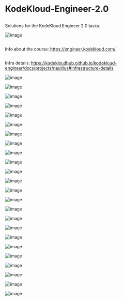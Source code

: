 # KodeKloud-Engineer-2.0
##
Solutions for the KodeKloud Engineer 2.0 tasks.

![image](https://github.com/user-attachments/assets/01a00070-b14d-4ce8-86f1-4085734031ca)





##
Info about the course: https://engineer.kodekloud.com/
##
Infra details: https://kodekloudhub.github.io/kodekloud-engineer/docs/projects/nautilus#infrastructure-details

![image](https://github.com/janaom/KodeKloud-Engineer-2.0/assets/83917694/93c18bfc-6ca2-4b9b-8932-efe9f46ce9b4)

![image](https://github.com/janaom/KodeKloud-Engineer-2.0/assets/83917694/49e3debc-9f1e-4a34-b83f-b3c998ff017e)

![image](https://github.com/janaom/KodeKloud-Engineer-2.0/assets/83917694/2287c97d-644a-4a33-9dbc-5483dc49dfb1)

![image](https://github.com/janaom/KodeKloud-Engineer-2.0/assets/83917694/17ef2ce4-b7ce-4d01-9af2-f434cd7b4d9c)

![image](https://github.com/janaom/KodeKloud-Engineer-2.0/assets/83917694/674ec484-76aa-4dc2-b3ae-eac8eef6e266)

![image](https://github.com/janaom/KodeKloud-Engineer-2.0/assets/83917694/834239b0-a8e3-430f-9d2c-d974b5332c52)

![image](https://github.com/janaom/KodeKloud-Engineer-2.0/assets/83917694/b01a2127-8ffa-480d-a1da-76d824e6bbb6)

![image](https://github.com/janaom/KodeKloud-Engineer-2.0/assets/83917694/e60233ea-3ff5-4008-8059-ccb496e57bef)

![image](https://github.com/janaom/KodeKloud-Engineer-2.0/assets/83917694/4cf95357-2d84-4b23-b22a-c0feb7632829)

![image](https://github.com/janaom/KodeKloud-Engineer-2.0/assets/83917694/bbef5d89-cd69-4201-9837-5db5f28a0768)

![image](https://github.com/janaom/KodeKloud-Engineer-2.0/assets/83917694/2fd10839-e85d-43fb-8459-672eaf421f39)

![image](https://github.com/janaom/KodeKloud-Engineer-2.0/assets/83917694/2f15c57b-b86d-4594-913c-c5045ab31ab0)

![image](https://github.com/janaom/KodeKloud-Engineer-2.0/assets/83917694/2fe246a6-bbfc-486f-8342-651653260d7e)

![image](https://github.com/janaom/KodeKloud-Engineer-2.0/assets/83917694/a042ab91-0f32-409a-b87e-7d0f1f13dcca)

![image](https://github.com/janaom/KodeKloud-Engineer-2.0/assets/83917694/3bc98715-a0e8-40fd-8e38-2a721c99cfc9)

![image](https://github.com/janaom/KodeKloud-Engineer-2.0/assets/83917694/3d4448da-e98c-4319-93bb-8dba304ba4a0)

![image](https://github.com/janaom/KodeKloud-Engineer-2.0/assets/83917694/e517b452-6673-4030-b3c7-422862eb26e0)

![image](https://github.com/janaom/KodeKloud-Engineer-2.0/assets/83917694/61e277ed-d258-4ee0-9047-dd84d529f366)

![image](https://github.com/janaom/KodeKloud-Engineer-2.0/assets/83917694/61e277ed-d258-4ee0-9047-dd84d529f366)

![image](https://github.com/janaom/KodeKloud-Engineer-2.0/assets/83917694/9f760748-deda-4776-84b3-e1d4d88779ef)

![image](https://github.com/janaom/KodeKloud-Engineer-2.0/assets/83917694/97d0d9bd-fa53-4f30-b304-fc0e7142408f)

![image](https://github.com/janaom/KodeKloud-Engineer-2.0/assets/83917694/64edd9f9-d338-4b4f-9440-e339319489f8)


![image](https://github.com/user-attachments/assets/8c9df3be-57bf-4250-a42c-c56950185a18)

![image](https://github.com/user-attachments/assets/2370e20e-b642-486c-9c7c-020bd6eb9f9a)


